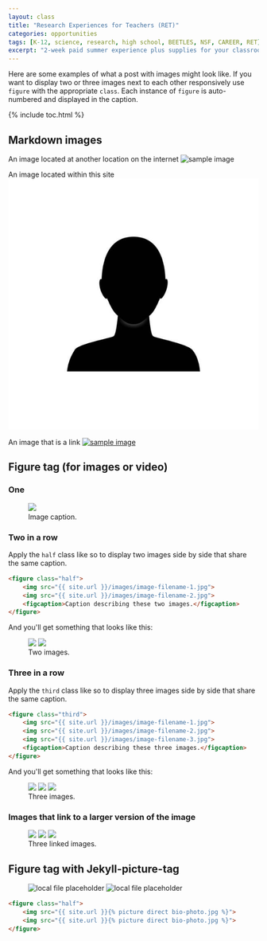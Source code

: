 ```yaml
---
layout: class
title: "Research Experiences for Teachers (RET)"
categories: opportunities
tags: [K-12, science, research, high school, BEETLES, NSF, CAREER, RET]
excerpt: "2-week paid summer experience plus supplies for your classroom"
---
```


Here are some examples of what a post with images might look like. If you want to display two or three images next to each other responsively use `figure` with the appropriate `class`. Each instance of `figure` is auto-numbered and displayed in the caption.

{% include toc.html %}

## Markdown images

An image located at another location on the internet
![sample image](https://placehold.it/900x450.gif "placeholder")

An image located within this site
![sample image 2](/images/bio-photo.jpg "local file placeholder")

An image that is a link
[![sample image](https://placehold.it/900x450.gif)](https://placehold.it "A simple image placeholder service.")

## Figure tag (for images or video)

### One

<figure>
	<a href="https://placehold.it/900x450.gif"><img src="https://placehold.it/900x450.gif"></a>
	<figcaption>Image caption.</figcaption>
</figure>

### Two in a row

Apply the `half` class like so to display two images side by side that share the same caption.

```html
<figure class="half">
	<img src="{{ site.url }}/images/image-filename-1.jpg">
	<img src="{{ site.url }}/images/image-filename-2.jpg">
	<figcaption>Caption describing these two images.</figcaption>
</figure>
```

And you'll get something that looks like this:

<figure class="half">
	<a href="https://placehold.it/1200x600.gif"><img src="https://placehold.it/900x450.gif"></a>
	<a href="https://placehold.it/1200x600.gif"><img src="https://placehold.it/900x450.gif"></a>
	<figcaption>Two images.</figcaption>
</figure>

### Three in a row

Apply the `third` class like so to display three images side by side that share the same caption.

```html
<figure class="third">
	<img src="{{ site.url }}/images/image-filename-1.jpg">
	<img src="{{ site.url }}/images/image-filename-2.jpg">
	<img src="{{ site.url }}/images/image-filename-3.jpg">
	<figcaption>Caption describing these three images.</figcaption>
</figure>
```

And you'll get something that looks like this:

<figure class="third">
	<img src="https://placehold.it/900x450.gif">
	<img src="https://placehold.it/900x450.gif">
	<img src="https://placehold.it/900x450.gif">
	<figcaption>Three images.</figcaption>
</figure>


### Images that link to a larger version of the image

<figure class="third">
	<a href="https://placehold.it/1200x600.gif"><img src="https://placehold.it/900x450.gif"></a>
	<a href="https://placehold.it/1200x600.gif"><img src="https://placehold.it/900x450.gif"></a>
	<a href="https://placehold.it/1200x600.gif"><img src="https://placehold.it/900x450.gif"></a>
	<figcaption>Three linked images.</figcaption>
</figure>


## Figure tag with Jekyll-picture-tag


<figure class="half">
  <img
    src="{% picture direct bio-photo.jpg %}"
    alt="local file placeholder">
  <img
    src="{% picture direct bio-photo.jpg %}"
    alt="local file placeholder">
</figure>


```html
<figure class="half">
	<img src="{{ site.url }}{% picture direct bio-photo.jpg %}">
	<img src="{{ site.url }}{% picture direct bio-photo.jpg %}">
</figure>
```

